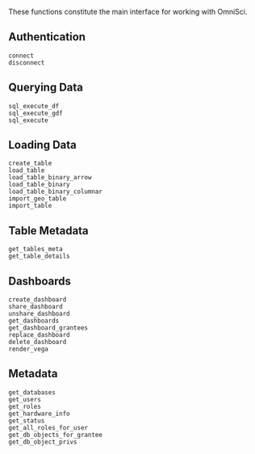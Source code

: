 These functions constitute the main interface for working with OmniSci.

## Authentication

```@docs
connect
disconnect
```

## Querying Data
```@docs
sql_execute_df
sql_execute_gdf
sql_execute
```

## Loading Data
```@docs
create_table
load_table
load_table_binary_arrow
load_table_binary
load_table_binary_columnar
import_geo_table
import_table
```

## Table Metadata
```@docs
get_tables_meta
get_table_details
```

## Dashboards
```@docs
create_dashboard
share_dashboard
unshare_dashboard
get_dashboards
get_dashboard_grantees
replace_dashboard
delete_dashboard
render_vega
```

## Metadata
```@docs
get_databases
get_users
get_roles
get_hardware_info
get_status
get_all_roles_for_user
get_db_objects_for_grantee
get_db_object_privs
```

